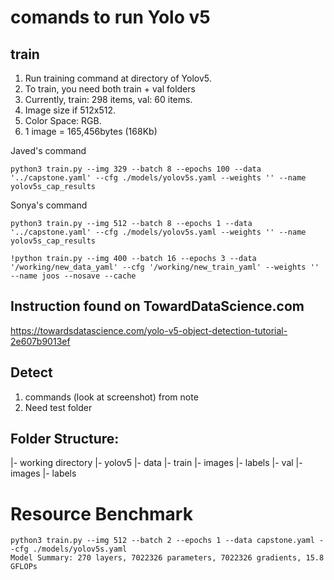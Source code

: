 # comands to run Yolo v5

## train
1. Run training command at directory of Yolov5.
2. To train, you need both train + val folders
3. Currently,  train: 298 items, val: 60 items.
4. Image size if 512x512. 
5. Color Space: RGB.
6. 1 image = 165,456bytes (168Kb)

Javed's command
```
python3 train.py --img 329 --batch 8 --epochs 100 --data
'../capstone.yaml' --cfg ./models/yolov5s.yaml --weights '' --name
yolov5s_cap_results
```

Sonya's command
```
python3 train.py --img 512 --batch 8 --epochs 1 --data
'../capstone.yaml' --cfg ./models/yolov5s.yaml --weights '' --name
yolov5s_cap_results
```

```
!python train.py --img 400 --batch 16 --epochs 3 --data '/working/new_data_yaml' --cfg '/working/new_train_yaml' --weights '' --name joos --nosave --cache
```

## Instruction found on TowardDataScience.com
https://towardsdatascience.com/yolo-v5-object-detection-tutorial-2e607b9013ef


## Detect
1. commands (look at screenshot) from note
2. Need test folder

## Folder Structure:
|- working directory
    |- yolov5
    |- data
        |- train
            |- images
            |- labels
        |- val
            |- images
            |- labels


# Resource Benchmark

```
python3 train.py --img 512 --batch 2 --epochs 1 --data capstone.yaml --cfg ./models/yolov5s.yaml
Model Summary: 270 layers, 7022326 parameters, 7022326 gradients, 15.8 GFLOPs
```